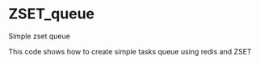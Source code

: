 # ZSET_queue
Simple zset queue

This code shows how to create simple tasks queue using redis and ZSET